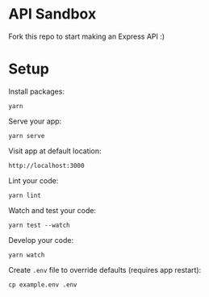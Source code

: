 API Sandbox
============

Fork this repo to start making an Express API :)

# Setup

Install packages:
```
yarn
```

Serve your app:
```
yarn serve
```

Visit app at default location:
```
http://localhost:3000
```

Lint your code:
```
yarn lint
```

Watch and test your code:
```
yarn test --watch
```

Develop your code:
```
yarn watch
```

Create `.env` file to override defaults (requires app restart):
```
cp example.env .env
```


